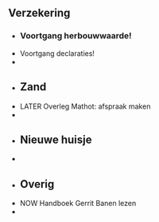 ## Verzekering
- ### Voortgang herbouwwaarde!
- Voortgang declaraties!
-
- ## Zand
- LATER Overleg Mathot: afspraak maken
-
- ## Nieuwe huisje
-
- ## Overig
- NOW Handboek Gerrit Banen lezen
-